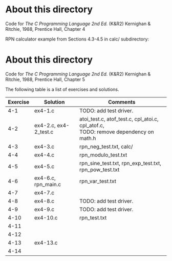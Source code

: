 # About this directory 
Code for _The C Programming Language 2nd Ed._ (K&R2) Kernighan & Ritchie, 1988, Prentice Hall, Chapter 4

RPN calculator example from Sections 4.3-4.5 in calc/ subdirectory:
# About this directory 
Code for _The C Programming Language 2nd Ed._ (K&R2) Kernighan & Ritchie, 1988, Prentice Hall, Chapter 5

The following table is a list of exercises and solutions.

|Exercise|Solution|Comments|
|--------|--------|--------|
|4-1 	 | ex4-1.c| TODO: add test driver. |
|4-2  	 | ex4-2.c, ex4-2_test.c     |atoi_test.c, atof_test.c, cpl_atoi.c, cpl_atof.c,<br /> TODO: remove dependency on math.h|
|4-3    | ex4-3.c     |rpn_neg_test.txt, calc/ |
|4-4    | ex4-4.c     |rpn_modulo_test.txt|
|4-5    |  ex4-5.c     |rpn_sine_test.txt, rpn_exp_test.txt, rpn_pow_test.txt|
|4-6    |   ex4-6.c, rpn_main.c    | rpn_var_test.txt|
|4-7    |  ex4-7.c     ||
|4-8    |  ex4-8.c     |TODO: add test driver. |
|4-9    |  ex4-9.c     |TODO: add test driver. |
|4-10 	 |  ex4-10.c    |rpn_test.txt|
|4-11    |      ||
|4-12  	 |      ||
|4-13    | ex4-13.c     ||
|4-14    |      ||
